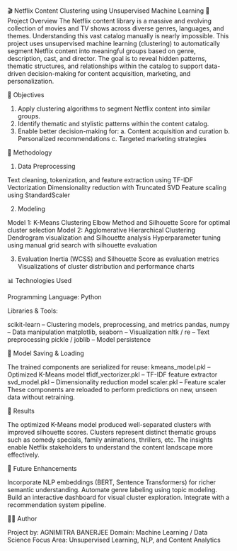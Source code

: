 🎬 Netflix Content Clustering using Unsupervised Machine Learning
📖 Project Overview
The Netflix content library is a massive and evolving collection of movies and TV shows across diverse genres, languages, and themes. Understanding this vast catalog manually is nearly impossible.
This project uses unsupervised machine learning (clustering) to automatically segment Netflix content into meaningful groups based on genre, description, cast, and director. The goal is to reveal hidden patterns, thematic structures, and relationships within the catalog to support data-driven decision-making for content acquisition, marketing, and personalization.


🎯 Objectives

1. Apply clustering algorithms to segment Netflix content into similar groups.
2. Identify thematic and stylistic patterns within the content catalog.
3. Enable better decision-making for:
   a. Content acquisition and curation
   b. Personalized recommendations
   c. Targeted marketing strategies


🧠 Methodology

1. Data Preprocessing

Text cleaning, tokenization, and feature extraction using TF-IDF Vectorization
Dimensionality reduction with Truncated SVD
Feature scaling using StandardScaler

2. Modeling

Model 1: K-Means Clustering
Elbow Method and Silhouette Score for optimal cluster selection
Model 2: Agglomerative Hierarchical Clustering
Dendrogram visualization and Silhouette analysis
Hyperparameter tuning using manual grid search with silhouette evaluation

3. Evaluation
Inertia (WCSS) and Silhouette Score as evaluation metrics
Visualizations of cluster distribution and performance charts


📊 Technologies Used

Programming Language: Python

Libraries & Tools:

scikit-learn – Clustering models, preprocessing, and metrics
pandas, numpy – Data manipulation
matplotlib, seaborn – Visualization
nltk / re – Text preprocessing
pickle / joblib – Model persistence


💾 Model Saving & Loading

The trained components are serialized for reuse:
kmeans_model.pkl – Optimized K-Means model
tfidf_vectorizer.pkl – TF-IDF feature extractor
svd_model.pkl – Dimensionality reduction model
scaler.pkl – Feature scaler
These components are reloaded to perform predictions on new, unseen data without retraining.


🧩 Results

The optimized K-Means model produced well-separated clusters with improved silhouette scores.
Clusters represent distinct thematic groups such as comedy specials, family animations, thrillers, etc.
The insights enable Netflix stakeholders to understand the content landscape more effectively.


🚀 Future Enhancements

Incorporate NLP embeddings (BERT, Sentence Transformers) for richer semantic understanding.
Automate genre labeling using topic modeling.
Build an interactive dashboard for visual cluster exploration.
Integrate with a recommendation system pipeline.


🧑‍💻 Author

Project by: AGNIMITRA BANERJEE
Domain: Machine Learning / Data Science
Focus Area: Unsupervised Learning, NLP, and Content Analytics
